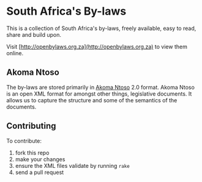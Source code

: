 # South Africa's By-laws

This is a collection of South Africa's by-laws, freely available, easy to read,
share and build upon.

Visit [http://openbylaws.org.za](http://openbylaws.org.za) to view them online.

## Akoma Ntoso

The by-laws are stored primarily in [Akoma Ntoso](http://www.akomantoso.org/) 2.0 format.
Akoma Ntoso is an open XML format for amongst other things, legislative documents.
It allows us to capture the structure and some of the semantics of the documents.

## Contributing

To contribute:

1. fork this repo
2. make your changes 
3. ensure the XML files validate by running `rake`
4. send a pull request
